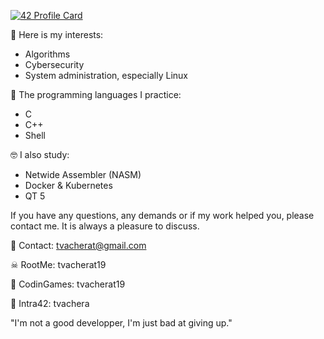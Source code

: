 [![42 Profile Card](https://1337-readme.vercel.app/api/profile?cursus=42cursus&email=hide&leet_logo=hide&login=tvachera)]()

🧐  Here is my interests:
- Algorithms
- Cybersecurity
- System administration, especially Linux

🧠  The programming languages I practice:
- C
- C++
- Shell

🤓  I also study:
- Netwide Assembler (NASM)
- Docker & Kubernetes
- QT 5

If you have any questions, any demands or if my work helped you, please contact me.
It is always a pleasure to discuss.

📧  Contact: tvacherat@gmail.com

☠  RootMe: tvacherat19

👾  CodinGames: tvacherat19

👤  Intra42: tvachera

"I'm not a good developper, I'm just bad at giving up."
